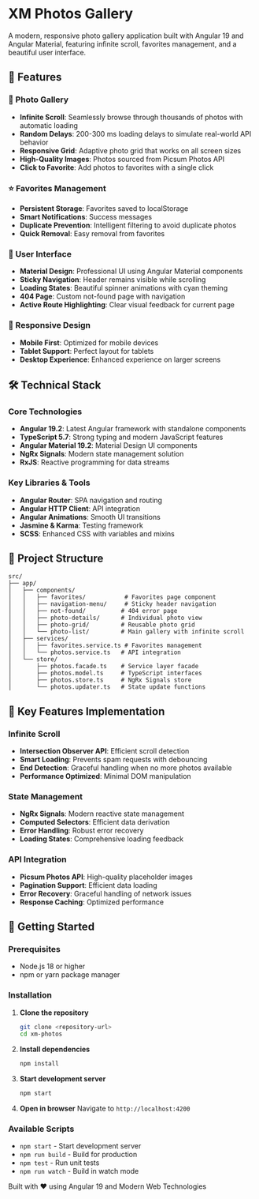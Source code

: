 # XM Photos Gallery

A modern, responsive photo gallery application built with Angular 19 and Angular Material, featuring infinite scroll, favorites management, and a beautiful user interface.

## 🚀 Features

### 📸 Photo Gallery

-   **Infinite Scroll**: Seamlessly browse through thousands of photos with automatic loading
-   **Random Delays**: 200-300 ms loading delays to simulate real-world API behavior
-   **Responsive Grid**: Adaptive photo grid that works on all screen sizes
-   **High-Quality Images**: Photos sourced from Picsum Photos API
-   **Click to Favorite**: Add photos to favorites with a single click

### ⭐ Favorites Management

-   **Persistent Storage**: Favorites saved to localStorage
-   **Smart Notifications**: Success messages
-   **Duplicate Prevention**: Intelligent filtering to avoid duplicate photos
-   **Quick Removal**: Easy removal from favorites

### 🎨 User Interface

-   **Material Design**: Professional UI using Angular Material components
-   **Sticky Navigation**: Header remains visible while scrolling
-   **Loading States**: Beautiful spinner animations with cyan theming
-   **404 Page**: Custom not-found page with navigation
-   **Active Route Highlighting**: Clear visual feedback for current page

### 📱 Responsive Design

-   **Mobile First**: Optimized for mobile devices
-   **Tablet Support**: Perfect layout for tablets
-   **Desktop Experience**: Enhanced experience on larger screens

## 🛠 Technical Stack

### Core Technologies

-   **Angular 19.2**: Latest Angular framework with standalone components
-   **TypeScript 5.7**: Strong typing and modern JavaScript features
-   **Angular Material 19.2**: Material Design UI components
-   **NgRx Signals**: Modern state management solution
-   **RxJS**: Reactive programming for data streams

### Key Libraries & Tools

-   **Angular Router**: SPA navigation and routing
-   **Angular HTTP Client**: API integration
-   **Angular Animations**: Smooth UI transitions
-   **Jasmine & Karma**: Testing framework
-   **SCSS**: Enhanced CSS with variables and mixins

## 📁 Project Structure

```
src/
├── app/
│   ├── components/
│   │   ├── favorites/           # Favorites page component
│   │   ├── navigation-menu/     # Sticky header navigation
│   │   ├── not-found/          # 404 error page
│   │   ├── photo-details/      # Individual photo view
│   │   ├── photo-grid/         # Reusable photo grid
│   │   └── photo-list/         # Main gallery with infinite scroll
│   ├── services/
│   │   ├── favorites.service.ts # Favorites management
│   │   └── photos.service.ts   # API integration
│   └── store/
│       ├── photos.facade.ts    # Service layer facade
│       ├── photos.model.ts     # TypeScript interfaces
│       ├── photos.store.ts     # NgRx Signals store
│       └── photos.updater.ts   # State update functions
```

## 🎯 Key Features Implementation

### Infinite Scroll

-   **Intersection Observer API**: Efficient scroll detection
-   **Smart Loading**: Prevents spam requests with debouncing
-   **End Detection**: Graceful handling when no more photos available
-   **Performance Optimized**: Minimal DOM manipulation

### State Management

-   **NgRx Signals**: Modern reactive state management
-   **Computed Selectors**: Efficient data derivation
-   **Error Handling**: Robust error recovery
-   **Loading States**: Comprehensive loading feedback

### API Integration

-   **Picsum Photos API**: High-quality placeholder images
-   **Pagination Support**: Efficient data loading
-   **Error Recovery**: Graceful handling of network issues
-   **Response Caching**: Optimized performance

## 🚦 Getting Started

### Prerequisites

-   Node.js 18 or higher
-   npm or yarn package manager

### Installation

1. **Clone the repository**

    ```bash
    git clone <repository-url>
    cd xm-photos
    ```

2. **Install dependencies**

    ```bash
    npm install
    ```

3. **Start development server**

    ```bash
    npm start
    ```

4. **Open in browser**
   Navigate to `http://localhost:4200`

### Available Scripts

-   `npm start` - Start development server
-   `npm run build` - Build for production
-   `npm test` - Run unit tests
-   `npm run watch` - Build in watch mode

Built with ❤️ using Angular 19 and Modern Web Technologies
